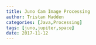 ```yaml
---
title: Juno Cam Image Processing
author: Tristan Madden
categories: [Java,Processing]
tags: [juno,jupiter,space]
date: 2017-11-12
---
```

<!-- This is a program I wrote last November that assembles raw image data coming from the Juno Spacecraft. When I started, I thought it would be cool if this program ran in a browser window. When I finished, I was certain that this program should have been a desktop application. The final images this program produces are quite large; well over 20mb, showing the individual red, green, blue, and composite brightness data. Here's a <a href="https://www.missionjuno.swri.edu/junocam/processing">block of text ripped from the JunoCam website</a> that does a good job of explaining why these images need to be reconstructed:

> Like previous MSSS cameras (e.g., Mars Reconnaissance Orbiter’s Mars Color Imager) Junocam is a "pushframe" imager. The detector has multiple filter strips, each with a different bandpass, bonded directly to its photoactive surface. Each strip extends the entire width of the detector, but only a fraction of its height; Junocam's filter strips are 1600 pixels wide and about 155 rows high. The filter strips are scanned across the target by spacecraft rotation. At the nominal spin rate of 2 RPM, frames are acquired about every 400 milliseconds. Junocam has four filters: three visible (red/green/blue) and a narrowband "methane" filter centered at about 890 nm.

> The spacecraft spin rate would cause more than a pixel's worth of image blurring for exposures longer than about 3.2 milliseconds. For the illumination conditions at Jupiter such short exposures would result in unacceptably low SNR, so the camera provides Time-Delayed-Integration (TDI). TDI vertically shifts the image one row each 3.2 milliseconds over the course of the exposure, cancelling the scene motion induced by rotation. Up to about 100 TDI steps can be used for the orbital timing case while still maintaining the needed frame rate for frame-to-frame overlap. For Earth Flyby the light levels are high enough that TDI is not needed except for the methane band and for nightside imaging.

> Junocam pixels are 12 bits deep from the camera but are converted to 8 bits inside the instrument using a lossless "companding" table, a process similar to gamma correction, to reduce their size. All Junocam products on the missionjuno website are in this 8-bit form as received on Earth. Scientific users interested in radiometric analysis should use the "RDR" data products archived with the Planetary Data System, which have been converted back to a linear 12-bit scale.

<h2><a href="https://www.missionjuno.swri.edu/junocam/processing?id=2560">View on NASA website</a></h2>

<h2><a href="https://github.com/Trimad/Juno_Cam">GitHub Repository</a></h2> -->